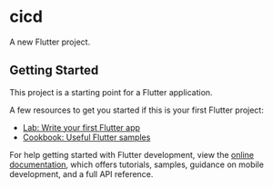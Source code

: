 # cicd

A new Flutter project.

## Getting Started

[//]: # (  vim .github/workflows/flutter_ci.yml)
[//]: # (i to insert data)

[//]: # (:wq to write and after that quit text)

This project is a starting point for a Flutter application.

A few resources to get you started if this is your first Flutter project:

- [Lab: Write your first Flutter app](https://docs.flutter.dev/get-started/codelab)
- [Cookbook: Useful Flutter samples](https://docs.flutter.dev/cookbook)

For help getting started with Flutter development, view the
[online documentation](https://docs.flutter.dev/), which offers tutorials,
samples, guidance on mobile development, and a full API reference.
